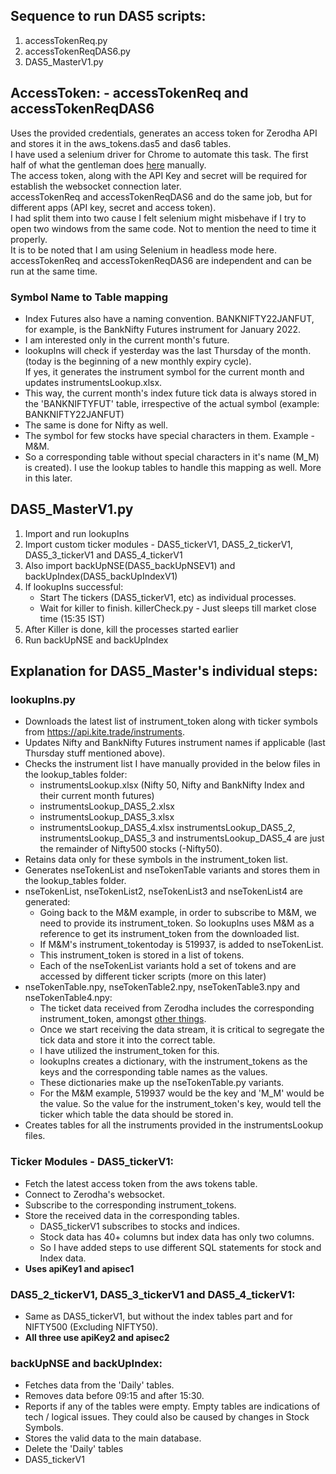 ## **Sequence to run DAS5 scripts**:
1. accessTokenReq.py
2. accessTokenReqDAS6.py
3. DAS5_MasterV1.py

## **AccessToken: - accessTokenReq and accessTokenReqDAS6**  
Uses the provided credentials, generates an access token for Zerodha API and stores it in the aws_tokens.das5 and das6 tables.  
I have used a selenium driver for Chrome to automate this task. The first half of what the gentleman does [here](https://www.youtube.com/watch?v=TaJnJPBdQzU) manually.  
The access token, along with the API Key and secret will be required for establish the websocket connection later.  
accessTokenReq and accessTokenReqDAS6 and do the same job, but for different apps (API key, secret and access token).  
I had split them into two cause I felt selenium might misbehave if I try to open two windows from the same code. Not to mention the need to time it properly.  
It is to be noted that I am using Selenium in headless mode here.  
accessTokenReq and accessTokenReqDAS6 are independent and can be run at the same time.

### **Symbol Name to Table mapping**
- Index Futures also have a naming convention. BANKNIFTY22JANFUT, for example, is the BankNifty Futures instrument for January 2022.
- I am interested only in the current month's future.
- lookupIns will check if yesterday was the last Thursday of the month.(today is the beginning of a new monthly expiry cycle).  
  If yes, it generates the instrument symbol for the current month and updates instrumentsLookup.xlsx.
- This way, the current month's index future tick data is always stored in the 'BANKNIFTYFUT' table, irrespective of the actual symbol (example: BANKNIFTY22JANFUT)
- The same is done for Nifty as well.
- The symbol for few stocks have special characters in them. Example - M&M.
- So a corresponding table without special characters in it's name (M_M) is created).
  I use the lookup tables to handle this mapping as well. More in this later.  

## **DAS5_MasterV1.py**
  1. Import and run lookupIns
  2. Import custom ticker modules - DAS5_tickerV1, DAS5_2_tickerV1, DAS5_3_tickerV1 and DAS5_4_tickerV1
  3. Also import backUpNSE(DAS5_backUpNSEV1) and backUpIndex(DAS5_backUpIndexV1)
  4. If lookupIns successful:
     - Start The tickers (DAS5_tickerV1, etc) as individual processes.
     - Wait for killer to finish. killerCheck.py - Just sleeps till market close time (15:35 IST)
  5. After Killer is done, kill the processes started earlier
  6. Run backUpNSE and backUpIndex

## **Explanation for DAS5_Master's individual steps:**  
### **lookupIns.py**
- Downloads the latest list of instrument_token along with ticker symbols from https://api.kite.trade/instruments.
- Updates Nifty and BankNifty Futures instrument names if applicable (last Thursday stuff mentioned above).
- Checks the instrument list I have manually provided in the below files in the lookup_tables folder:
  - instrumentsLookup.xlsx (Nifty 50, Nifty and BankNifty Index and their current month futures)
  - instrumentsLookup_DAS5_2.xlsx
  - instrumentsLookup_DAS5_3.xlsx
  - instrumentsLookup_DAS5_4.xlsx
    instrumentsLookup_DAS5_2, instrumentsLookup_DAS5_3 and instrumentsLookup_DAS5_4 are just the remainder of Nifty500 stocks (-Nifty50).
- Retains data only for these symbols in the instrument_token list.
- Generates nseTokenList and nseTokenTable variants and stores them in the lookup_tables folder.
- nseTokenList, nseTokenList2, nseTokenList3 and nseTokenList4 are generated:
    - Going back to the M&M example, in order to subscribe to M&M, we need to provide its instrument_token. 
      So lookupIns uses M&M as a reference to get its instrument_token from the downloaded list. 
    - If M&M's instrument_tokentoday is 519937, is added to nseTokenList. 
    - This instrument_token is stored in a list of tokens.
    - Each of the nseTokenList variants hold a set of tokens and are accessed by different ticker scripts (more on this later)
- nseTokenTable.npy, nseTokenTable2.npy, nseTokenTable3.npy and nseTokenTable4.npy:
    - The ticket data received from Zerodha includes the corresponding instrument_token, amongst [other things](https://kite.trade/docs/connect/v3/websocket/#modes).  
    - Once we start receiving the data stream, it is critical to segregate the tick data and store it into the correct table.
    - I have utilized the instrument_token for this.
    - lookupIns creates a dictionary, with the instrument_tokens as the keys and the corresponding table names as the values.
    - These dictionaries make up the nseTokenTable.py variants.
    - For the M&M example, 519937 would be the key and 'M_M' would be the value. So the value for the instrument_token's key, would tell the ticker which table the data should be stored in.
- Creates tables for all the instruments provided in the instrumentsLookup files.

### **Ticker Modules - DAS5_tickerV1:**  
- Fetch the latest access token from the aws tokens table.
- Connect to Zerodha's websocket.
- Subscribe to the corresponding instrument_tokens.
- Store the received data in the corresponding tables.
  - DAS5_tickerV1 subscribes to stocks and indices.
  - Stock data has 40+ columns but index data has only two columns.
  - So I have added steps to use different SQL statements for stock and Index data.
 - **Uses apiKey1 and apisec1**  

### **DAS5_2_tickerV1, DAS5_3_tickerV1 and DAS5_4_tickerV1:**  
- Same as DAS5_tickerV1, but without the index tables part and for NIFTY500 (Excluding NIFTY50).
- **All three use apiKey2 and apisec2**

### **backUpNSE and backUpIndex:**
- Fetches data from the 'Daily' tables.
- Removes data before 09:15 and after 15:30.
- Reports if any of the tables were empty. Empty tables are indications of tech / logical issues. They could also be caused by changes in Stock Symbols.
- Stores the valid data to the main database.
- Delete the 'Daily' tables
- DAS5_tickerV1 
